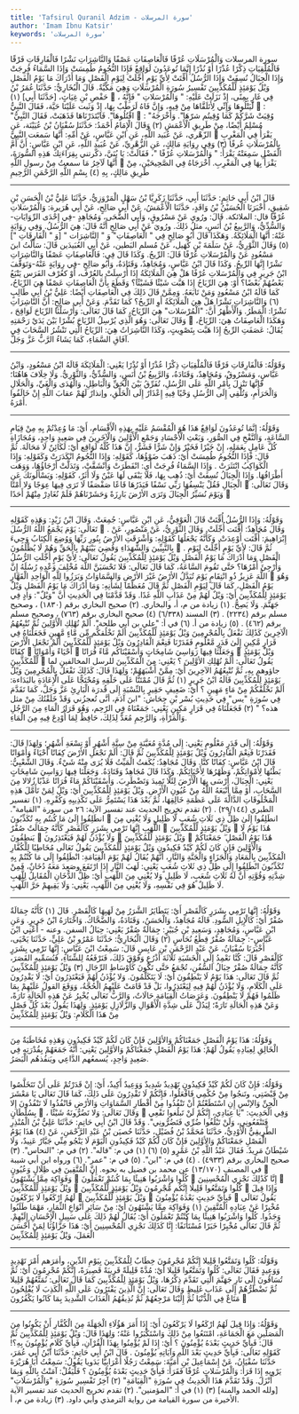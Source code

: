 ```yaml
---
title: 'Tafsirul Quranil Adzim - سورة المرسلات'
author: 'Imam Ibnu Katsir'
keywords: 'سورة المرسلات'
---
```


سورة المرسلات
وَالْمُرْسَلَاتِ عُرْفًا
فَالْعَاصِفَاتِ عَصْفًا
وَالنَّاشِرَاتِ نَشْرًا
فَالْفَارِقَاتِ فَرْقًا
فَالْمُلْقِيَاتِ ذِكْرًا
عُذْرًا أَوْ نُذْرًا
إِنَّمَا تُوعَدُونَ لَوَاقِعٌ
فَإِذَا النُّجُومُ طُمِسَتْ
وَإِذَا السَّمَاءُ فُرِجَتْ
وَإِذَا الْجِبَالُ نُسِفَتْ
وَإِذَا الرُّسُلُ أُقِّتَتْ
لِأَيِّ يَوْمٍ أُجِّلَتْ
لِيَوْمِ الْفَصْلِ
وَمَا أَدْرَاكَ مَا يَوْمُ الْفَصْلِ
وَيْلٌ يَوْمَئِذٍ لِّلْمُكَذِّبِينَ
تَفْسِيرُ سُورَةِ الْمُرْسَلَاتِ
وَهِيَ مَكِّيَّةٌ.
قَالَ الْبُخَارِيُّ: حَدَّثَنَا عُمَرُ بْنُ حَفْصِ بْنِ غِيَاثٍ، [حَدَّثَنَا أَبِي]
(١)

، فِي غَارٍ بِمِنًى، إِذْ نَزَلَتْ عَلَيْهِ: " وَالْمُرْسَلاتِ " فَإِنَّهُ لَيَتْلُوهَا وَإِنِّي لِأَتَلَقَّاهَا مِنْ فِيهِ، وَإِنَّ فَاهُ لَرَطْبٌ بِهَا، إِذْ وَثَبت عَلَيْنَا حَيَّة، فَقَالَ النَّبِيُّ

: "اقْتُلُوهَا". فَابْتَدَرْنَاهَا فَذَهَبَتْ، فَقَالَ النَّبِيُّ

: "وُقِيَتْ شَرَّكُمْ كَمَا وُقِيتُم شرّهَا".
وَأَخْرَجَهُ مُسْلِمٌ أَيْضًا، مِنْ طَرِيقِ الْأَعْمَشِ
(٢)
وَقَالَ الْإِمَامُ أَحْمَدُ: حَدَّثَنَا سُفْيَانُ بْنُ عُيَيْنَة، عَنِ الزّهْري، عَنْ عُبَيد اللَّهِ، عَنِ ابْنِ عَبَّاسٍ، عَنْ أُمِّهِ: أَنَّهَا سَمعَت النَّبِيَّ

يَقْرَأُ فِي الْمَغْرِبِ بِالْمُرْسَلَاتِ عُرفًا
(٣)
وَفِي رِوَايَةِ مَالِكٍ، عَنِ الزُّهْرِيِّ، عَنْ عُبَيد اللَّهِ، عَنِ ابْنِ عَبَّاسٍ: أَنَّ أُمَّ الْفَضْلِ سَمِعَتْهُ يَقْرَأُ: " وَالْمُرْسَلاتِ عُرْفًا "، فَقَالَتْ: يَا بُنَيَّ، ذكَّرتني بِقِرَاءَتِكَ هَذِهِ السُّورَةَ، أَنَّهَا لَآخِرُ مَا سمعتُ مِنْ رسولِ اللَّهِ

يَقْرَأُ بِهَا فِي الْمَغْرِبِ.
أَخْرَجَاهُ فِي الصَّحِيحَيْنِ، مِنْ طَرِيقِ مَالِكٍ، بِهِ
(٤)
بِسْمِ اللَّهِ الرَّحْمَنِ الرَّحِيمِ
* * *
قَالَ ابْنُ أَبِي حَاتِمٍ: حَدَّثَنَا أَبِي، حَدَّثَنَا زَكَرِيَّا بْنُ سَهْلٍ الْمَرْوَزِيُّ، حَدَّثَنَا عَلِيُّ بْنُ الْحَسَنِ بْنِ شَقِيقٍ، أَخْبَرَنَا الْحُسَيْنُ بْنُ وَاقَدٍ، حَدَّثَنَا الْأَعْمَشُ، عَنْ أَبِي صَالِحٍ، عَنْ أَبِي هُرَيرة:
وَالْمُرْسَلاتِ عُرْفًا
قال: الملائكة.
قَالَ: ورُوي عَنْ مَسْرُوقٍ، وَأَبِي الضُّحَى، وَمُجَاهِدٍ -فِي إِحْدَى الرِّوَايَاتِ-وَالسُّدِّيُّ، وَالرَّبِيعُ بْنُ أَنَسٍ، مثلُ ذَلِكَ.
ورُويَ عَنْ أَبِي صَالِحٍ أَنَّهُ قَالَ: هِيَ الرُّسُلُ. وَفِي رِوَايَةٍ عَنْهُ: أَنَّهَا الْمَلَائِكَةُ. وَهَكَذَا قَالَ أَبُو صَالِحٍ فِي " الْعَاصِفَاتِ" وَ " النَّاشِرَات " [وَ " الْفَارِقَاتِ "]
(٥)
وَقَالَ الثَّوْرِيُّ، عَنْ سَلَمَةَ بْنِ كُهَيل، عَنْ مُسلم البَطين، عَنْ أَبِي العُبَيدَين قَالَ: سَأَلْتُ ابنَ مَسْعُودٍ عَنْ
وَالْمُرْسَلاتِ عُرْفًا
قَالَ: الرِّيحُ. وَكَذَا قَالَ فِي:
فَالْعَاصِفَاتِ عَصْفًا وَالنَّاشِرَاتِ نَشْرًا
إِنَّهَا الرِّيحُ. وَكَذَا قَالَ ابْنُ عَبَّاسٍ، وَمُجَاهِدٌ، وَقَتَادَةُ، وَأَبُو صَالِحٍ -فِي رِوَايَةٍ عَنْهُ-وَتَوَقَّفَ ابْنُ جَرِيرٍ فِي
وَالْمُرْسَلاتِ عُرْفًا
هَلْ هِيَ الْمَلَائِكَةُ إِذَا أُرْسِلَتْ بالعُرْف، أَوْ كعُرْف الفَرَس يَتْبَعُ بَعْضُهُمْ بَعْضًا؟ أَوْ: هِيَ الرِّيَاحُ إِذَا هَبَّت شَيْئًا فَشَيْئًا؟ وَقَطَعَ بِأَنَّ الْعَاصِفَاتِ عَصْفًا هِيَ الرِّيَاحُ، كَمَا قَالَهُ ابْنُ مَسْعُودٍ وَمَنْ تَابَعَهُ. وَمِمَّنْ قَالَ ذَلِكَ فِي الْعَاصِفَاتِ أَيْضًا: عَلِيُّ بْنُ أَبِي طَالِبٍ
(٦)
وَالنَّاشِرَاتِ نَشْرًا
هَلْ هِيَ الْمَلَائِكَةُ أَوِ الرِّيحُ؟ كَمَا تَقَدَّمَ. وَعَنْ أَبِي صَالِحٍ: أَنَّ النَّاشِرَاتِ نَشْرًا: الْمَطَرُ.
وَالْأَظْهَرُ أَنَّ: "الْمُرْسَلات" هِيَ الرِّيَاحُ، كَمَا قَالَ تَعَالَى:
وَأَرْسَلْنَا الرِّيَاحَ لَوَاقِحَ
، وَقَالَ تَعَالَى:
وَهُوَ الَّذِي يُرْسِلُ الرِّيَاحَ بُشْرًا بَيْنَ يَدَيْ رَحْمَتِهِ

وَهَكَذَا الْعَاصِفَاتُ هِيَ: الرِّيَاحُ، يُقَالُ: عَصَفَتِ الرِّيحُ إِذَا هَبَّت بِتَصْوِيتٍ، وَكَذَا النَّاشِرَاتُ هِيَ: الرِّيَاحُ الَّتِي تَنْشُرُ السَّحَابَ فِي آفَاقِ السَّمَاءِ، كَمَا يَشَاءُ الرَّبُّ عَزَّ وَجَلَّ.
* * *
وَقَوْلُهُ:
فَالْفَارِقَاتِ فَرْقًا فَالْمُلْقِيَاتِ ذِكْرًا عُذْرًا أَوْ نُذْرًا
يَعْنِي: الْمَلَائِكَةَ قَالَهُ ابْنُ مَسْعُودٍ، وَابْنُ عَبَّاسٍ، وَمَسْرُوقٌ، وَمُجَاهِدٌ، وَقَتَادَةُ، وَالرَّبِيعُ بْنُ أَنَسٍ، وَالسُّدِّيُّ، وَالثَّوْرِيُّ. وَلَا خِلَافَ هَاهُنَا؛ فَإِنَّهَا تَنْزِلَ بِأَمْرِ اللَّهِ عَلَى الرُّسُلِ، تُفَرِّقُ بَيْنَ الْحَقِّ وَالْبَاطِلِ، وَالْهُدَى وَالْغَيِّ، وَالْحَلَالِ وَالْحَرَامِ، وَتُلْقِي إِلَى الرُّسُلِ وَحْيًا فِيهِ إِعْذَارٌ إِلَى الْخَلْقِ، وإنذارٌ لَهُمْ عقابَ اللَّهِ إِنْ خَالَفُوا أَمْرَهُ.
* * *
وَقَوْلُهُ:
إِنَّمَا تُوعَدُونَ لَوَاقِعٌ
هَذَا هُوَ الْمُقْسَمُ عَلَيْهِ بِهَذِهِ الْأَقْسَامِ، أَيْ: مَا وُعِدْتُمْ بِهِ مِنْ قِيَامِ السَّاعَةِ، وَالنَّفْخِ فِي الصُّوَرِ، وَبَعْثِ الْأَجْسَادِ وَجَمْعِ الْأَوَّلِينَ وَالْآخَرِينَ فِي صَعِيدٍ وَاحِدٍ، وَمُجَازَاةِ كُلَّ عَامِلٍ بِعَمَلِهِ، إِنْ خَيْرًا فَخَيْرٌ وَإِنْ شَرًّا فَشَرٌّ، إِنَّ هَذَا كُلَّهُ
لَوَاقِع
أَيْ: لَكَائِنٌ لَا مَحَالَةَ.
ثُمَّ قَالَ:
فَإِذَا النُّجُومُ طُمِسَتْ
أَيْ: ذَهَبَ ضَوْؤُهَا، كَقَوْلِهِ:
وَإِذَا النُّجُومُ انْكَدَرَتْ
وَكَقَوْلِهِ:
وَإِذَا الْكَوَاكِبُ انْتَثَرَتْ
.
وَإِذَا السَّمَاءُ فُرِجَتْ
أَيِ: انْفَطَرَتْ وَانْشَقَّتْ، وَتَدَلَّتْ أَرْجَاؤُهَا، وَوَهَت أَطْرَافُهَا.
وَإِذَا الْجِبَالُ نُسِفَتْ
أَيْ: ذُهِب بِهَا، فَلَا يَبْقَى لَهَا عَيْنٌ وَلَا أَثَرٌ، كَقَوْلِهِ:
وَيَسْأَلُونَكَ عَنِ الْجِبَالِ فَقُلْ يَنْسِفُهَا رَبِّي نَسْفًا فَيَذَرُهَا قَاعًا صَفْصَفًا لَا تَرَى فِيهَا عِوَجًا وَلا أَمْتًا

وَقَالَ تَعَالَى:
وَيَوْمَ نُسَيِّرُ الْجِبَالَ وَتَرَى الأرْضَ بَارِزَةً وَحَشَرْنَاهُمْ فَلَمْ نُغَادِرْ مِنْهُمْ أَحَدًا

* * *
وَقَوْلُهُ:
وَإِذَا الرُّسُلُ أُقِّتَتْ
قَالَ الْعَوْفِيُّ، عَنِ ابْنِ عَبَّاسٍ: جُمِعَتْ. وَقَالَ ابْنُ زَيْدٍ: وَهَذِهِ كَقَوْلِهِ تَعَالَى:
يَوْمَ يَجْمَعُ اللَّهُ الرُّسُلَ

. وَقَالَ مُجَاهِدٌ:
أُقِّتَت
أُجِّلَتْ.
وَقَالَ الثَّوْرِيُّ، عَنْ مَنْصُورٍ، عَنْ إِبْرَاهِيمَ:
أُقِّتَت
أَوْعِدَتْ. وَكَأَنَّهُ يَجْعَلُهَا كَقَوْلِهِ:
وَأَشْرَقَتِ الأرْضُ بِنُورِ رَبِّهَا وَوُضِعَ الْكِتَابُ وَجِيءَ بِالنَّبِيِّينَ وَالشُّهَدَاءِ وَقُضِيَ بَيْنَهُمْ بِالْحَقِّ وَهُمْ لَا يُظْلَمُونَ

.
ثُمَّ قَالَ:
لأيِّ يَوْمٍ أُجِّلَتْ لِيَوْمِ الْفَصْلِ وَمَا أَدْرَاكَ مَا يَوْمُ الْفَصْلِ وَيْلٌ يَوْمَئِذٍ لِلْمُكَذِّبِينَ
يَقُولُ تَعَالَى: لِأَيِّ يَوْمٍ أُجِّلَتِ الرُّسُلُ وَأُرْجِئَ أَمْرُهَا؟ حَتَّى تَقُومَ السَّاعَةُ، كَمَا قَالَ تَعَالَى:
فَلا تَحْسَبَنَّ اللَّهَ مُخْلِفَ وَعْدِهِ رُسُلَهُ إِنَّ اللَّهَ عَزِيزٌ ذُو انْتِقَامٍ يَوْمَ تُبَدَّلُ الأرْضُ غَيْرَ الأرْضِ وَالسَّمَاوَاتُ وَبَرَزُوا لِلَّهِ الْوَاحِدِ الْقَهَّارِ

وَهُوَ يَوْمُ الْفَصْلِ، كَمَا قَالَ
لِيَوْمِ الْفَصْلِ
ثُمَّ قَالَ مُعَظِّمًا لِشَأْنِهِ:
وَمَا أَدْرَاكَ مَا يَوْمُ الْفَصْلِ وَيْلٌ يَوْمَئِذٍ لِلْمُكَذِّبِينَ
أَيْ: وَيْلٌ لَهُمْ مِنْ عَذَابِ اللَّهِ غَدًا. وَقَدْ قَدَّمْنَا فِي الْحَدِيثِ أَنَّ "وَيْلٌ": وَادٍ فِي جَهَنَّمَ. وَلَا يَصِحُّ.
(١)
زيادة من م، أ، والبخاري.
(٢)
صحيح البخاري برقم (١٨٣٠) ، وصحيح مسلم برقم (٢٢٣٤) .
(٣)
المسند (٦/٣٣٨)
(٤)
صحيح البخاري برقم (٧٦٣) ، وصحيح مسلم برقم (٤٦٢) .
(٥)
زيادة من أ.
(٦)
في أ: "علي بن أبي طلحة".
أَلَمْ نُهْلِكِ الْأَوَّلِينَ
ثُمَّ نُتْبِعُهُمُ الْآخِرِينَ
كَذَٰلِكَ نَفْعَلُ بِالْمُجْرِمِينَ
وَيْلٌ يَوْمَئِذٍ لِّلْمُكَذِّبِينَ
أَلَمْ نَخْلُقكُّم مِّن مَّاءٍ مَّهِينٍ
فَجَعَلْنَاهُ فِي قَرَارٍ مَّكِينٍ
إِلَىٰ قَدَرٍ مَّعْلُومٍ
فَقَدَرْنَا فَنِعْمَ الْقَادِرُونَ
وَيْلٌ يَوْمَئِذٍ لِّلْمُكَذِّبِينَ
أَلَمْ نَجْعَلِ الْأَرْضَ كِفَاتًا

أَحْيَاءً وَأَمْوَاتًا

وَجَعَلْنَا فِيهَا رَوَاسِيَ شَامِخَاتٍ وَأَسْقَيْنَاكُم مَّاءً فُرَاتًا

وَيْلٌ يَوْمَئِذٍ لِّلْمُكَذِّبِينَ

يَقُولُ تَعَالَى:
أَلَمْ نُهْلِكِ الأوَّلِينَ
؟ يَعْنِي: مِنَ الْمُكَذِّبِينَ للرسل المخالفين لما جاؤوهم بِهِ،
ثُمَّ نُتْبِعُهُمُ الآخِرِينَ
أَيْ: مِمَّنْ أَشْبَهَهُمْ؛ وَلِهَذَا قَالَ:
كَذَلِكَ نَفْعَلُ بِالْمُجْرِمِينَ وَيْلٌ يَوْمَئِذٍ لِلْمُكَذِّبِينَ
قَالَهُ ابْنُ جَرِيرٍ
(١)
ثُمَّ قَالَ مُمْتَنًّا عَلَى خَلْقِهِ وَمُحْتَجًّا عَلَى الْإِعَادَةِ بالبَدَاءة:
أَلَمْ نَخْلُقْكُمْ مِنْ مَاءٍ مَهِينٍ
؟ أَيْ: ضَعِيفٍ حَقِيرٍ بِالنِّسْبَةِ إِلَى قُدرَة الْبَارِئِ عَزَّ وَجَلَّ، كَمَا تَقَدَّمَ فِي سُورَةِ "يس" فِي حَدِيثِ بُسْر بْنِ جِحَاش: "ابنَ آدَمَ، أنَّى تُعجزُني وَقَدْ خَلَقْتُكَ مِنْ مثل هذه؟ "
(٢)
فَجَعَلْنَاهُ فِي قَرَارٍ مَكِينٍ
يَعْنِي: جَمَعْنَاهُ فِي الرّحِم، وَهُوَ قَرَارُ الْمَاءِ مِنَ الرَّجُلِ وَالْمَرْأَةِ، وَالرَّحِمِ مُعَدٌّ لِذَلِكَ، حَافِظٌ لِمَا أُوْدِعَ فِيهِ مِنَ الْمَاءِ.
* * *
وَقَوْلُهُ:
إِلَى قَدَرٍ مَعْلُومٍ
يَعْنِي: إِلَى مُدَّةٍ مُعَيَّنَةٍ مِنْ سِتَّةِ أَشْهُرٍ أَوْ تِسْعَةِ أَشْهُرٍ؛ وَلِهَذَا قَالَ:
فَقَدَرْنَا فَنِعْمَ الْقَادِرُونَ وَيْلٌ يَوْمَئِذٍ لِلْمُكَذِّبِينَ
ثُمَّ قَالَ:
أَلَمْ نَجْعَلِ الأرْضَ كِفَاتًا أَحْيَاءً وَأَمْوَاتًا
قَالَ ابْنُ عَبَّاسٍ:
كِفَاتًا
كنَّا. وَقَالَ مُجَاهِدٌ: يُكَفتُ الْمَيِّتُ فَلَا يُرَى مِنْهُ شَيْءٌ. وَقَالَ الشَّعْبِيُّ: بَطْنُهَا لِأَمْوَاتِكُمْ، وَظَهْرُهَا لِأَحْيَائِكُمْ. وَكَذَا قَالَ مُجَاهِدٌ وَقَتَادَةُ.
وَجَعَلْنَا فِيهَا رَوَاسِيَ شَامِخَاتٍ
يَعْنِي: الْجِبَالَ، أَرْسَى بِهَا الْأَرْضَ لِئَلَّا تَمِيدَ وَتَضْطَرِبَ.
وَأَسْقَيْنَاكُمْ مَاءً فُرَاتًا
عَذْبًا زُلالا مِنَ السَّحَابِ، أَوْ مِمَّا أَنْبَعَهُ اللَّهُ مِنْ عُيُونِ الْأَرْضِ.
وَيْلٌ يَوْمَئِذٍ لِلْمُكَذِّبِينَ
أَيْ: وَيْلٌ لِمَنْ تَأَمَّلَ هَذِهِ الْمَخْلُوقَاتِ الدَّالَّةَ عَلَى عَظَمَةِ خَالِقِهَا، ثُمَّ بَعْدَ هَذَا يَسْتَمِرُّ عَلَى تَكْذِيبِهِ وَكُفْرِهِ.
(١)
تفسير الطبري (٢٩/١٤٤) .
(٢)
تقدم تخريج الحديث عند تفسير الآية: ٢٦ من سورة "القيامة".
انطَلِقُوا إِلَىٰ مَا كُنتُم بِهِ تُكَذِّبُونَ

انطَلِقُوا إِلَىٰ ظِلٍّ ذِي ثَلَاثِ شُعَبٍ
لَّا ظَلِيلٍ وَلَا يُغْنِي مِنَ اللَّهَبِ
إِنَّهَا تَرْمِي بِشَرَرٍ كَالْقَصْرِ
كَأَنَّهُ جِمَالَتٌ صُفْرٌ

وَيْلٌ يَوْمَئِذٍ لِّلْمُكَذِّبِينَ

هَٰذَا يَوْمُ لَا يَنطِقُونَ

وَلَا يُؤْذَنُ لَهُمْ فَيَعْتَذِرُونَ

وَيْلٌ يَوْمَئِذٍ لِّلْمُكَذِّبِينَ

هَٰذَا يَوْمُ الْفَصْلِ ۖ جَمَعْنَاكُمْ وَالْأَوَّلِينَ
فَإِن كَانَ لَكُمْ كَيْدٌ فَكِيدُونِ
وَيْلٌ يَوْمَئِذٍ لِّلْمُكَذِّبِينَ
يَقُولُ تَعَالَى مُخَاطِبًا لِلْكُفَّارِ الْمُكَذِّبِينَ بِالْمَعَادِ وَالْجَزَاءِ وَالْجَنَّةِ وَالنَّارِ، أَنَّهُمْ يُقَالُ لَهُمْ يَوْمَ الْقِيَامَةِ:
انْطَلِقُوا إِلَى مَا كُنْتُمْ بِهِ تُكَذِّبُونَ انْطَلِقُوا إِلَى ظِلٍّ ذِي ثَلاثِ شُعَبٍ
يَعْنِي: لَهَبَ النَّارِ إِذَا ارْتَفَعَ وصَعِدَ مَعَهُ دُخَانٌ، فَمِنْ شِدَّتِهِ وَقُوَّتِهِ أَنَّ لَهُ ثَلَاثِ شُعَبٍ،
لَا ظَلِيلٍ وَلا يُغْنِي مِنَ اللَّهَبِ
أَيْ: ظِلُّ الدُّخَانِ الْمُقَابِلُ لِلَّهَبِ لَا ظَلِيلٌ هُوَ فِي نَفْسِهِ، وَلَا يُغْنِي مِنَ اللَّهَبِ، يَعْنِي: وَلَا يَقِيهِمْ حَرَّ اللَّهَبِ.
* * *
وَقَوْلُهُ:
إِنَّهَا تَرْمِي بِشَرَرٍ كَالْقَصْرِ
أَيْ: يَتَطَايَرُ الشَّرَرُ مِنْ لَهَبِهَا كَالْقَصْرِ. قَالَ
(١)
كَأَنَّهُ جِمَالَةٌ صُفْرٌ
أَيْ: كَالْإِبِلِ السُّودِ. قَالَهُ مُجَاهِدٌ، وَالْحَسَنُ، وَقَتَادَةُ، وَالضَّحَّاكُ. وَاخْتَارَهُ ابْنُ جَرِيرٍ.
وَعَنِ ابْنِ عَبَّاسٍ، وَمُجَاهِدٍ، وَسَعِيدِ بْنِ جُبَيْرٍ:
جِمَالَةٌ صُفْرٌ
يَعْنِي: حِبَالُ السفن. وعنه - أَعْنِي ابْنَ عَبَّاسٍ-:
جِمَالَةٌ صُفْرٌ
قِطَعُ نُحَاسٍ
(٢)
وَقَالَ الْبُخَارِيُّ: حَدَّثَنَا عَمْرُو بْنُ عَلِيٍّ، حَدَّثَنَا يَحْيَى، أَخْبَرَنَا سُفْيَانُ، عَنْ عَبْدِ الرَّحْمَنِ بْنِ عَابِسٍ قَالَ: سَمِعْتُ ابْنَ عَبَّاسٍ:
إِنَّهَا تَرْمِي بِشَرَرٍ كَالْقَصْرِ
قَالَ: كُنَّا نَعْمِدُ إِلَى الْخَشَبَةِ ثَلَاثَةَ أَذْرُعٍ وَفَوْقَ ذَلِكَ، فَنَرْفَعُهُ لِلشِّتَاءِ، فَنُسَمِّيهِ القَصَرَ،
كَأَنَّهُ جِمَالَةٌ صُفْرٌ
حِبَالُ السُّفُنِ، تُجْمَعُ حَتَّى تَكُونَ كَأَوْسَاطِ الرِّجَالِ
(٣)
وَيْلٌ يَوْمَئِذٍ لِلْمُكَذِّبِينَ
ثُمَّ قَالَ تَعَالَى:
هَذَا يَوْمُ لَا يَنْطِقُونَ
أَيْ: لَا يَتَكَلَّمُونَ.
وَلا يُؤْذَنُ لَهُمْ فَيَعْتَذِرُونَ
أَيْ: لَا يَقْدِرُونَ عَلَى الْكَلَامِ، وَلَا يُؤْذَنُ لَهُمْ فِيهِ لِيَعْتَذِرُوا، بَلْ قَدْ قَامَتْ عَلَيْهِمُ الْحُجَّةُ، وَوَقَعَ القولُ عَلَيْهِمْ بِمَا ظَلَمُوا فَهُمْ لَا يَنْطِقُونَ. وَعَرَصَاتُ الْقِيَامَةِ حَالَاتٌ، وَالرَّبُّ تَعَالَى يُخْبِرُ عَنْ هَذِهِ الْحَالَةِ تَارَةً، وَعَنْ هَذِهِ الْحَالَةِ تَارَةً؛ لِيَدُلَّ عَلَى شِدَّةِ الْأَهْوَالِ وَالزَّلَازِلِ يَوْمَئِذٍ. وَلِهَذَا يَقُولُ بَعْدَ كُلِّ فَصْلٍ مِنْ هَذَا الْكَلَامِ:
وَيْلٌ يَوْمَئِذٍ لِلْمُكَذِّبِينَ
* * *
وَقَوْلُهُ:
هَذَا يَوْمُ الْفَصْلِ جَمَعْنَاكُمْ وَالأوَّلِينَ فَإِنْ كَانَ لَكُمْ كَيْدٌ فَكِيدُونِ
وَهَذِهِ مُخَاطَبَةٌ مِنَ الْخَالِقِ لِعِبَادِهِ يَقُولُ لَهُمْ:
هَذَا يَوْمُ الْفَصْلِ جَمَعْنَاكُمْ وَالأوَّلِينَ
يَعْنِي: أَنَّهُ جَمَعَهُمْ بِقُدْرَتِهِ فِي صَعِيدٍ وَاحِدٍ، يُسمعُهم الدَّاعِي ويَنفُذهُم الْبَصَرُ.
* * *
وَقَوْلُهُ:
فَإِنْ كَانَ لَكُمْ كَيْدٌ فَكِيدُونِ
تَهْدِيدٌ شَدِيدٌ وَوَعِيدٌ أَكِيدٌ، أَيْ: إِنْ قَدَرْتُمْ عَلَى أَنْ تَتَخَلَّصُوا مِنْ قَبْضَتِي، وتَنجُوا مِنْ حُكْمِي فَافْعَلُوا، فَإِنَّكُمْ لَا تَقْدِرُونَ عَلَى ذَلِكَ، كَمَا قَالَ تَعَالَى
يَا مَعْشَرَ الْجِنِّ وَالإنْسِ إِنِ اسْتَطَعْتُمْ أَنْ تَنْفُذُوا مِنْ أَقْطَارِ السَّمَاوَاتِ وَالأرْضِ فَانْفُذُوا لَا تَنْفُذُونَ إِلا بِسُلْطَانٍ

، وَقَالَ تَعَالَى:
وَلا تَضُرُّونَهُ شَيْئًا

وَفِي الْحَدِيثِ: "يَا عِبَادِي، إِنَّكُمْ لَنْ تَبلُغوا نَفْعِي فَتَنْفَعُونِي، وَلَنْ تَبْلُغُوا ضُرِّي فَتَضُرُّونِي".
وَقَدْ قَالَ ابْنُ أَبِي حَاتِمٍ: حَدَّثَنَا عَلِيُّ بْنُ الْمُنْذِرِ الطَّرِيقِيُّ الْأَوْدِيُّ، حَدَّثَنَا مُحَمَّدُ بْنُ فُضَيْلٍ، حَدَّثَنَا حُصيَن بْنُ عَبْدِ الرَّحْمَنِ، عَنْ
(٤)
هَذَا يَوْمُ الْفَصْلِ جَمَعْنَاكُمْ وَالأوَّلِينَ فَإِنْ كَانَ لَكُمْ كَيْدٌ فَكِيدُونِ
الْيَوْمَ لَا يَنْجُو مِنِّي جَبَّارٌ عَنِيدٌ، وَلَا شَيْطَانٌ مَرِيدٌ. فَقَالَ عَبْدُ اللَّهِ بْنُ عَمْرٍو
(٥)
(٦)
(١)
في م: "قاله".
(٢)
في م: "النحاس".
(٣)
صحيح البخاري برقم (٤٩٣٣) .
(٤)
في م: "ابن".
(٥)
في م: "عمر".
(٦)
ورواه ابن أبي شيبة في المصنف (١٣/١٧٠) عن محمد بن فضيل به نحوه.
إِنَّ الْمُتَّقِينَ فِي ظِلَالٍ وَعُيُونٍ

وَفَوَاكِهَ مِمَّا يَشْتَهُونَ

كُلُوا وَاشْرَبُوا هَنِيئًا بِمَا كُنتُمْ تَعْمَلُونَ

إِنَّا كَذَٰلِكَ نَجْزِي الْمُحْسِنِينَ

وَيْلٌ يَوْمَئِذٍ لِّلْمُكَذِّبِينَ

كُلُوا وَتَمَتَّعُوا قَلِيلًا إِنَّكُم مُّجْرِمُونَ
وَيْلٌ يَوْمَئِذٍ لِّلْمُكَذِّبِينَ

وَإِذَا قِيلَ لَهُمُ ارْكَعُوا لَا يَرْكَعُونَ

وَيْلٌ يَوْمَئِذٍ لِّلْمُكَذِّبِينَ

فَبِأَيِّ حَدِيثٍ بَعْدَهُ يُؤْمِنُونَ

يَقُولُ تَعَالَى مُخْبِرًا عَنْ عِبَادِهِ الْمُتَّقِينَ
(١)
وَفَوَاكِهَ مِمَّا يَشْتَهُونَ
أَيْ: مِنْ سَائِرِ أَنْوَاعِ الثِّمَارِ، مَهْمَا طَلَبُوا وَجَدُوا.
كُلُوا وَاشْرَبُوا هَنِيئًا بِمَا كُنْتُمْ تَعْمَلُونَ
أَيْ: يُقَالُ لَهُمْ ذَلِكَ عَلَى سَبِيلِ الْإِحْسَانِ إِلَيْهِمْ.
ثُمَّ قَالَ تَعَالَى مُخْبِرًا خَبَرًا مُسْتَأْنَفًا:
إِنَّا كَذَلِكَ نَجْزِي الْمُحْسِنِينَ
أَيْ: هَذَا حَزَّاؤُنَا لِمَنْ أَحْسَنَ الْعَمَلَ،
وَيْلٌ يَوْمَئِذٍ لِلْمُكَذِّبِينَ
* * *
وَقَوْلُهُ:
كُلُوا وَتَمَتَّعُوا قَلِيلا إِنَّكُمْ مُجْرِمُونَ
خِطَابٌ لِلْمُكَذِّبِينَ بِيَوْمِ الدِّينِ، وأمَرَهم أَمْرَ تَهْدِيدٍ وَوَعِيدٍ فَقَالَ تَعَالَى:
كُلُوا وَتَمَتَّعُوا قَلِيلا
أَيْ: مُدَّةً قَلِيلَةً قَرِيبَةً قَصِيرَةً،
إِنَّكُمْ مُجْرِمُونَ
أَيْ: ثُمَّ تُسَاقُونَ إِلَى نَارِ جَهَنَّمَ الَّتِي تَقَدَّمَ ذِكْرُهَا،
وَيْلٌ يَوْمَئِذٍ لِلْمُكَذِّبِينَ
كَمَا قَالَ تَعَالَى:
نُمَتِّعُهُمْ قَلِيلا ثُمَّ نَضْطَرُّهُمْ إِلَى عَذَابٍ غَلِيظٍ
وَقَالَ تَعَالَى:
إِنَّ الَّذِينَ يَفْتَرُونَ عَلَى اللَّهِ الْكَذِبَ لَا يُفْلِحُونَ مَتَاعٌ فِي الدُّنْيَا ثُمَّ إِلَيْنَا مَرْجِعُهُمْ ثُمَّ نُذِيقُهُمُ الْعَذَابَ الشَّدِيدَ بِمَا كَانُوا يَكْفُرُونَ

* * *
وَقَوْلُهُ:
وَإِذَا قِيلَ لَهُمُ ارْكَعُوا لَا يَرْكَعُونَ
أَيْ: إِذَا أَمَرَ هَؤُلَاءِ الْجَهَلَةَ مِنَ الْكُفَّارِ أَنْ يَكُونُوا مِنَ الْمَصَلِّينِ مَعَ الْجَمَاعَةِ، امْتَنَعُوا مِنْ ذَلِكَ وَاسْتَكْبَرُوا عَنْهُ؛ وَلِهَذَا قَالَ:
وَيْلٌ يَوْمَئِذٍ لِلْمُكَذِّبِينَ
ثُمَّ قَالَ:
فَبِأَيِّ حَدِيثٍ بَعْدَهُ يُؤْمِنُونَ
؟ أَيْ: إِذَا لَمْ يُؤْمِنُوا بِهَذَا الْقُرْآنِ، فَبِأَيِّ كَلَامٍ يُؤْمِنُونَ بِهِ؟! كَقَوْلِهِ تَعَالَى:
فَبِأَيِّ حَدِيثٍ بَعْدَ اللَّهِ وَآيَاتِهِ يُؤْمِنُونَ
.
قَالَ ابْنُ أَبِي حَاتِمٍ: حَدَّثَنَا ابْنُ أَبِي عُمَرَ، حَدَّثَنَا سُفْيَانُ، عَنْ إِسْمَاعِيلَ بْنِ أُمَيَّةَ: سَمِعْتُ رَجُلًا أَعْرَابِيًّا بَدَويا يَقُولُ: سَمِعْتُ أَبَا هُرَيْرَةَ يَرْوِيهِ إِذَا قَرَأَ:
وَالْمُرْسَلاتِ عُرْفًا
فَقَرَأَ:
فَبِأَيِّ حَدِيثٍ بَعْدَهُ يُؤْمِنُونَ
؟ فَلْيَقُلْ: آمَنْتُ بِاللَّهِ وَبِمَا أَنْزَلَ.
وَقَدْ تَقَدَّمَ هَذَا الْحَدِيثُ فِي سُورَةِ "الْقِيَامَةِ"
(٢)
آخِرُ تَفْسِيرِ سُورَةِ "وَالْمُرْسَلَاتِ" [ولله الحمد والمنة]
(٣)
(١)
في أ: "المؤمنين".
(٢)
تقدم تخريج الحديث عند تفسير الآية الأخيرة من سورة القيامة من رواية الترمذي وأبي داود.
(٣)
زيادة من م، أ.